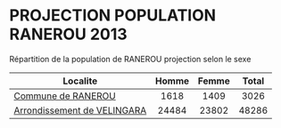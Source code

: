 # PROJECTION POPULATION RANEROU 2013
	
Répartition de la population de RANEROU projection selon le sexe
	
| Localite  | Homme | Femme | Total |
| --------- |:-----:|:-----:|:-----:|
| [Commune de RANEROU](RANEROU) | 1618 | 1409 | 3026 |
| [Arrondissement de VELINGARA](VELINGARA) | 24484 | 23802 | 48286 |
